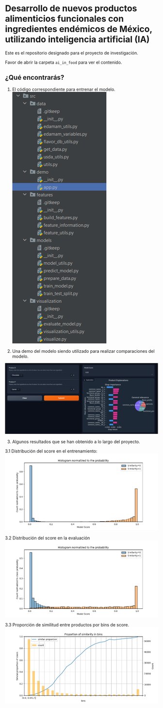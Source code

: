 # Desarrollo de nuevos productos alimenticios funcionales con ingredientes endémicos de México, utilizando inteligencia artificial (IA)

Este es el repositorio designado para el proyecto de investigación.

Favor de abrir la carpeta `ai_in_food` para ver el contenido. 

¿Qué encontrarás?
----------------
1. El código correspondiente para entrenar el modelo.
![code.png](./ai_in_food/reports/figures/general_figures/code.png)

2. Una demo del modelo siendo utilizado para realizar comparaciones del modelo.

![demo.png](./ai_in_food/reports/figures/general_figures/demo.png)

3. Algunos resultados que se han obtenido a lo largo del proyecto. 

3.1 Distribución del score en el entrenamiento:
![train_hist.png](./ai_in_food/reports/figures/train_histogram_score_distribution.png)

3.2 Distribución del score en la evaluación
![test_hist.png](./ai_in_food/reports/figures/test_histogram_score_distribution.png)

3.3 Proporción de similitud entre productos por bins de score. 
![demo.png](./ai_in_food/reports/figures/proportion_of_similarity.png)



